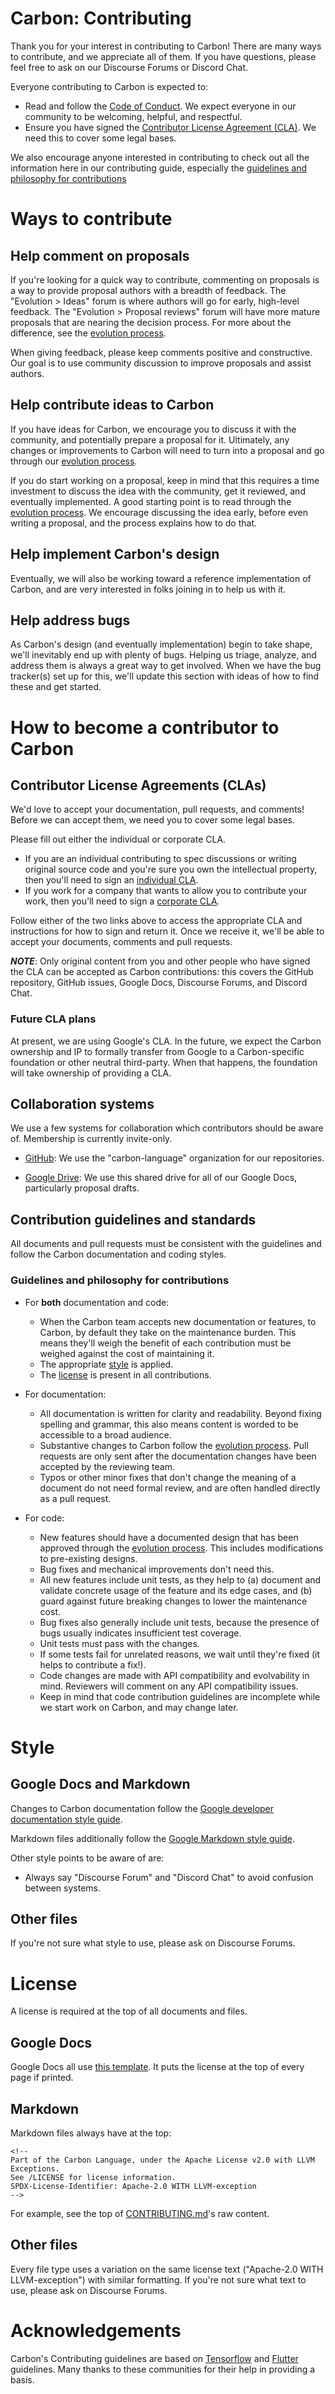 <!--
Part of the Carbon Language, under the Apache License v2.0 with LLVM Exceptions.
See /LICENSE for license information.
SPDX-License-Identifier: Apache-2.0 WITH LLVM-exception
-->

# Carbon: Contributing

Thank you for your interest in contributing to Carbon! There are many ways to
contribute, and we appreciate all of them. If you have questions, please feel
free to ask on our Discourse Forums or Discord Chat.

Everyone contributing to Carbon is expected to:

*   Read and follow the [Code of Conduct](CODE_OF_CONDUCT.md). We expect
    everyone in our community to be welcoming, helpful, and respectful.
*   Ensure you have signed the
    [Contributor License Agreement (CLA)](https://cla.developers.google.com/).
    We need this to cover some legal bases.

We also encourage anyone interested in contributing to check out all the
information here in our contributing guide, especially the
[guidelines and philosophy for contributions](#guidelines-and-philosophy-for-contributions)

# Ways to contribute

## Help comment on proposals

If you're looking for a quick way to contribute, commenting on proposals is a
way to provide proposal authors with a breadth of feedback. The "Evolution >
Ideas" forum is where authors will go for early, high-level feedback. The
"Evolution > Proposal reviews" forum will have more mature proposals that are
nearing the decision process. For more about the difference, see the
[evolution process](docs/project/evolution.md).

When giving feedback, please keep comments positive and constructive. Our goal
is to use community discussion to improve proposals and assist authors.

## Help contribute ideas to Carbon

If you have ideas for Carbon, we encourage you to discuss it with the community,
and potentially prepare a proposal for it. Ultimately, any changes or
improvements to Carbon will need to turn into a proposal and go through our
[evolution process](docs/project/evolution.md).

If you do start working on a proposal, keep in mind that this requires a time
investment to discuss the idea with the community, get it reviewed, and
eventually implemented. A good starting point is to read through the
[evolution process](docs/project/evolution.md). We encourage discussing the idea
early, before even writing a proposal, and the process explains how to do that.

## Help implement Carbon's design

Eventually, we will also be working toward a reference implementation of Carbon,
and are very interested in folks joining in to help us with it.

## Help address bugs

As Carbon's design (and eventually implementation) begin to take shape, we'll
inevitably end up with plenty of bugs. Helping us triage, analyze, and address
them is always a great way to get involved. When we have the bug tracker(s) set
up for this, we'll update this section with ideas of how to find these and get
started.

# How to become a contributor to Carbon

## Contributor License Agreements (CLAs)

We'd love to accept your documentation, pull requests, and comments! Before we
can accept them, we need you to cover some legal bases.

Please fill out either the individual or corporate CLA.

*   If you are an individual contributing to spec discussions or writing
    original source code and you're sure you own the intellectual property, then
    you'll need to sign an
    [individual CLA](https://code.google.com/legal/individual-cla-v1.0.html).
*   If you work for a company that wants to allow you to contribute your work,
    then you'll need to sign a
    [corporate CLA](https://code.google.com/legal/corporate-cla-v1.0.html).

Follow either of the two links above to access the appropriate CLA and
instructions for how to sign and return it. Once we receive it, we'll be able to
accept your documents, comments and pull requests.

**_NOTE_**: Only original content from you and other people who have signed the
CLA can be accepted as Carbon contributions: this covers the GitHub repository,
GitHub issues, Google Docs, Discourse Forums, and Discord Chat.

### Future CLA plans

At present, we are using Google's CLA. In the future, we expect the Carbon
ownership and IP to formally transfer from Google to a Carbon-specific
foundation or other neutral third-party. When that happens, the foundation will
take ownership of providing a CLA.

## Collaboration systems

We use a few systems for collaboration which contributors should be aware of.
Membership is currently invite-only.

*   [GitHub](https://github.com/orgs/carbon-language): We use the
    "carbon-language" organization for our repositories.

*   [Google Drive](https://drive.google.com/corp/drive/folders/0ALTu5Y6kc39XUk9PVA):
    We use this shared drive for all of our Google Docs, particularly proposal
    drafts.

## Contribution guidelines and standards

All documents and pull requests must be consistent with the guidelines and
follow the Carbon documentation and coding styles.

### Guidelines and philosophy for contributions

*   For **both** documentation and code:

    *   When the Carbon team accepts new documentation or features, to Carbon,
        by default they take on the maintenance burden. This means they'll weigh
        the benefit of each contribution must be weighed against the cost of
        maintaining it.
    *   The appropriate [style](#style) is applied.
    *   The [license](#license) is present in all contributions.

*   For documentation:

    *   All documentation is written for clarity and readability. Beyond fixing
        spelling and grammar, this also means content is worded to be accessible
        to a broad audience.
    *   Substantive changes to Carbon follow the
        [evolution process](docs/project/evolution.md). Pull requests are only
        sent after the documentation changes have been accepted by the reviewing
        team.
    *   Typos or other minor fixes that don't change the meaning of a document
        do not need formal review, and are often handled directly as a pull
        request.

*   For code:

    *   New features should have a documented design that has been approved
        through the [evolution process](docs/project/evolution.md). This
        includes modifications to pre-existing designs.
    *   Bug fixes and mechanical improvements don't need this.
    *   All new features include unit tests, as they help to (a) document and
        validate concrete usage of the feature and its edge cases, and (b) guard
        against future breaking changes to lower the maintenance cost.
    *   Bug fixes also generally include unit tests, because the presence of
        bugs usually indicates insufficient test coverage.
    *   Unit tests must pass with the changes.
    *   If some tests fail for unrelated reasons, we wait until they're fixed
        (it helps to contribute a fix!).
    *   Code changes are made with API compatibility and evolvability in mind.
        Reviewers will comment on any API compatibility issues.
    *   Keep in mind that code contribution guidelines are incomplete while we
        start work on Carbon, and may change later.

# Style

## Google Docs and Markdown

Changes to Carbon documentation follow the
[Google developer documentation style guide](https://developers.google.com/style).

Markdown files additionally follow the
[Google Markdown style guide](https://github.com/google/styleguide/blob/gh-pages/docguide/style.md).

Other style points to be aware of are:

*   Always say "Discourse Forum" and "Discord Chat" to avoid confusion between
    systems.

## Other files

If you're not sure what style to use, please ask on Discourse Forums.

# License

A license is required at the top of all documents and files.

## Google Docs

Google Docs all use
[this template](https://docs.google.com/document/d/1sqEnIWWZKTrtMz2XgD7_RqvogwbI0tBQjAZIvOabQsw/template/preview).
It puts the license at the top of every page if printed.

## Markdown

Markdown files always have at the top:

```
<!--
Part of the Carbon Language, under the Apache License v2.0 with LLVM Exceptions.
See /LICENSE for license information.
SPDX-License-Identifier: Apache-2.0 WITH LLVM-exception
-->
```

For example, see the top of
[CONTRIBUTING.md](https://github.com/carbon-language/carbon-lang/raw/master/CONTRIBUTING.md)'s
raw content.

## Other files

Every file type uses a variation on the same license text ("Apache-2.0 WITH
LLVM-exception") with similar formatting. If you're not sure what text to use,
please ask on Discourse Forums.

# Acknowledgements

Carbon's Contributing guidelines are based on
[Tensorflow](https://github.com/tensorflow/tensorflow/blob/master/CONTRIBUTING.md)
and [Flutter](https://github.com/flutter/flutter/blob/master/CONTRIBUTING.md)
guidelines. Many thanks to these communities for their help in providing a
basis.
